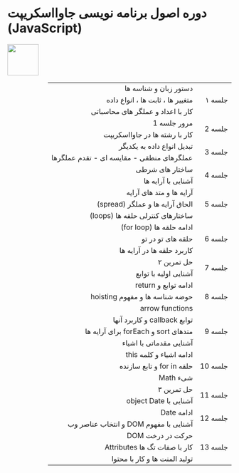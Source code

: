 <h1>دوره اصول برنامه نویسی جاوااسکریپت (JavaScript)</h1>

<div>
  <img src="https://upload.wikimedia.org/wikipedia/commons/3/3b/Javascript_Logo.png" width="70px" />
</div>
<div dir="rtl">
  <table >
    <tr>
      <td rowspan="3">جلسه ۱</td>
      <td>دستور زبان و شناسه ها</td>
    </tr>
    <tr>
      <td>متغییر ها ، ثابت ها ، انواع داده</td>
    </tr>
    <tr>
      <td>کار با اعداد و عملگر های محاسباتی</td>
    </tr>
    <tr>
      <td rowspan="2">جلسه 2</td>
      <td>مرور جلسه 1 </td>
    </tr>
    <tr>
      <td> کار با رشته ها در جاوااسکریپت</td>
    </tr>
    <tr>
      <td rowspan="2">جلسه 3</td>
      <td>تبدیل انواع داده به یکدیگر</td>
    </tr>
    <tr>
      <td>عملگرهای منطقی - مقایسه ای - تقدم عملگرها</td>
    </tr>
    <tr>
      <td rowspan="2">جلسه 4</td>
      <td>ساختار های شرطی </td>
    </tr>
    <tr>
      <td> آشنایی با آرایه ها</td>
    </tr>
    <tr>
      <td rowspan="3">جلسه 5</td>
      <td>آرایه ها و متد های آرایه</td>
    </tr>
    <tr>
      <td>الحاق آرایه ها و عملگر (spread) </td>
    </tr>
    <tr>
      <td>ساختارهای کنترلی حلقه ها (loops)</td>
    </tr>
    <tr>
      <td rowspan="3">جلسه 6</td>
      <td>ادامه حلقه ها (for loop)</td>
    </tr>
    <tr>
      <td>حلقه های تو در تو</td>
    </tr>
    <tr>
      <td> کاربرد حلقه ها در آرایه ها</td>
    </tr>
   <tr>
      <td rowspan="2">جلسه 7</td>
      <td>حل تمرین ۲</td>
    </tr>
    <tr>
      <td>آشنایی اولیه با توابع</td>
    </tr>
    <tr>
      <td rowspan="3">جلسه 8</td>
      <td> ادامه توابع و  return </td>
    </tr>
    <tr>
      <td>حوضه شناسه ها و مفهوم hoisting</td>
    </tr>
    <tr>
      <td>arrow functions </td>
    </tr>
    <tr>
      <td rowspan="3">جلسه 9</td>
      <td>توابع callback و کاربرد آنها</td>
    </tr>
    <tr>
      <td>متدهای sort و forEach برای آرایه ها</td>
    </tr>
    <tr>
      <td>آشنایی مقدماتی با اشیاء</td>
    </tr>
    <tr>
      <td rowspan="3">جلسه 10</td>
      <td>ادامه اشیاء و کلمه this</td>
    </tr>
    <tr>
      <td>حلقه for in و تابع سازنده</td>
    </tr>
    <tr>
      <td>شیء Math</td>
    </tr>
    <tr>
      <td rowspan="2">جلسه 11</td>
      <td>حل تمرین ۳</td>
    </tr>
    <tr>
      <td>آشنایی با object Date</td>
    </tr>
    <tr>
      <td rowspan="2">جلسه 12</td>
      <td>ادامه Date</td>
    </tr>
    <tr>
      <td>آشنایی با مفهوم DOM و انتخاب عناصر وب</td>
    </tr>
    <tr>
      <td rowspan="3">جلسه 13</td>
      <td>حرکت در درخت DOM </td>
    </tr>
    <tr>
      <td>کار با صفات تگ ها  Attributes</td>
    </tr>
    <tr>
      <td> تولید المنت ها و کار با محتوا</td>
    </tr>
  </table>
</div>
